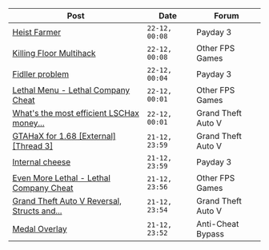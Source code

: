 |Post|Date|Forum|
|----|----|-----|
|[Heist Farmer](https://www.unknowncheats.me/forum/payday-3-a/607059-heist-farmer.html)|`22-12, 00:08`|Payday 3|
|[Killing Floor Multihack](https://www.unknowncheats.me/forum/other-fps-games/226796-killing-floor-multihack.html)|`22-12, 00:08`|Other FPS Games|
|[Fidller problem](https://www.unknowncheats.me/forum/payday-3-a/616008-fidller.html)|`22-12, 00:04`|Payday 3|
|[Lethal Menu - Lethal Company Cheat](https://www.unknowncheats.me/forum/other-fps-games/615575-lethal-menu-lethal-company-cheat.html)|`22-12, 00:01`|Other FPS Games|
|[What's the most efficient LSCHax money...](https://www.unknowncheats.me/forum/grand-theft-auto-v/616146-whats-efficient-lschax-money-method.html)|`22-12, 00:01`|Grand Theft Auto V|
|[GTAHaX for 1.68 \[External\] \[Thread 3\]](https://www.unknowncheats.me/forum/grand-theft-auto-v/461672-gtahax-1-68-external-thread-3-a.html)|`21-12, 23:59`|Grand Theft Auto V|
|[Internal cheese](https://www.unknowncheats.me/forum/payday-3-a/611723-internal-cheese.html)|`21-12, 23:59`|Payday 3|
|[Even More Lethal - Lethal Company Cheat](https://www.unknowncheats.me/forum/other-fps-games/614846-lethal-lethal-company-cheat.html)|`21-12, 23:56`|Other FPS Games|
|[Grand Theft Auto V Reversal, Structs and...](https://www.unknowncheats.me/forum/grand-theft-auto-v/144028-grand-theft-auto-reversal-structs-offsets.html)|`21-12, 23:54`|Grand Theft Auto V|
|[Medal Overlay](https://www.unknowncheats.me/forum/anti-cheat-bypass/615927-medal-overlay.html)|`21-12, 23:52`|Anti-Cheat Bypass|
